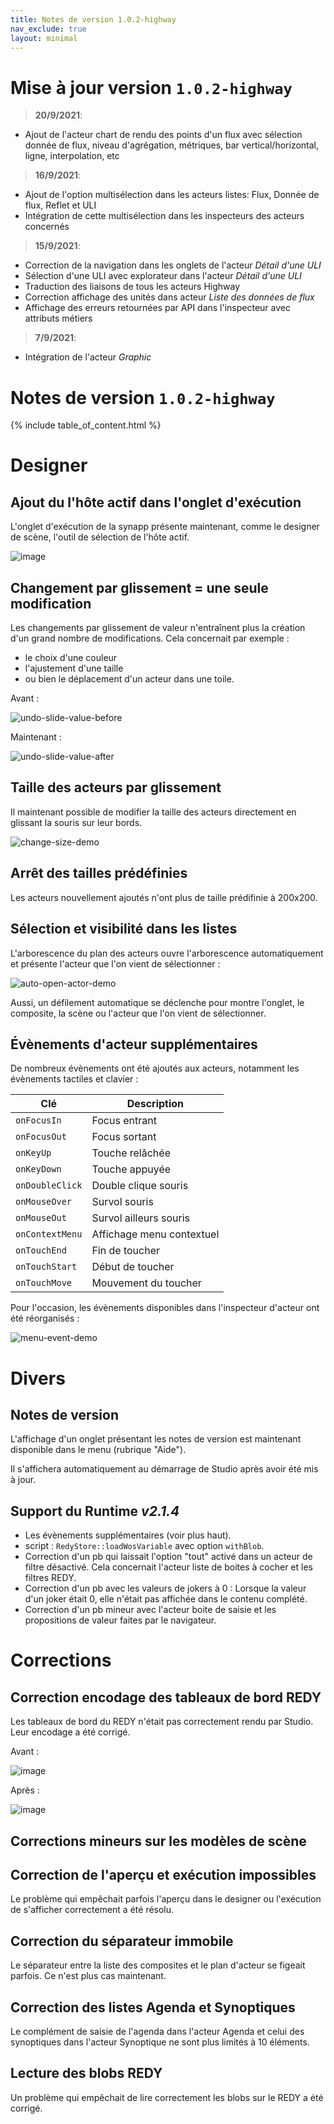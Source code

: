 ```yaml
---
title: Notes de version 1.0.2-highway
nav_exclude: true
layout: minimal
---
```


# Mise à jour version `1.0.2-highway`

> **20/9/2021**:
- Ajout de l'acteur chart de rendu des points d'un flux avec sélection donnée de flux, niveau d'agrégation, métriques, bar vertical/horizontal, ligne, interpolation, etc

> **16/9/2021**:
- Ajout de l'option multisélection dans les acteurs listes: Flux, Donnée de flux, Reflet et ULI
- Intégration de cette multisélection dans les inspecteurs des acteurs concernés  

> **15/9/2021**:
- Correction de la navigation dans les onglets de l'acteur _Détail d'une ULI_
- Sélection d'une ULI avec explorateur dans l'acteur _Détail d'une ULI_
- Traduction des liaisons de tous les acteurs Highway
- Correction affichage des unités dans acteur _Liste des données de flux_
- Affichage des erreurs retournées par API dans l'inspecteur avec attributs métiers

> **7/9/2021**:
- Intégration de l'acteur _Graphic_

# Notes de version `1.0.2-highway`

{% include table_of_content.html %}

# Designer

## Ajout du l'hôte actif dans l'onglet d'exécution

L'onglet d'exécution de la synapp présente maintenant, comme le designer de scène, l'outil de sélection de l'hôte actif.

![image](https://user-images.githubusercontent.com/35595723/131358316-f1a67975-ba9b-4e87-a1cb-8dc2e08cf226.png)

## Changement par glissement = une seule modification

Les changements par glissement de valeur n'entraînent plus la création d'un grand nombre de modifications.
Cela concernait par exemple :
- le choix d'une couleur
- l'ajustement d'une taille
- ou bien le déplacement d'un acteur dans une toile.

Avant :

![undo-slide-value-before](https://user-images.githubusercontent.com/35595723/131362492-22a874d9-14ca-431e-ab19-e15d2a4ff8fc.gif)

Maintenant :

![undo-slide-value-after](https://user-images.githubusercontent.com/35595723/131362516-ec4d5d09-1e1a-427c-9248-e2e27af78c21.gif)

## Taille des acteurs par glissement

Il maintenant possible de modifier la taille des acteurs directement en glissant la souris sur leur bords.

![change-size-demo](https://user-images.githubusercontent.com/35595723/131363649-1caaa574-1c54-4a41-b00e-6dc289059200.gif)

## Arrêt des tailles prédéfinies

Les acteurs nouvellement ajoutés n'ont plus de taille prédifinie à 200x200.

## Sélection et visibilité dans les listes

L'arborescence du plan des acteurs ouvre l'arborescence automatiquement et présente l'acteur que l'on vient de sélectionner :

![auto-open-actor-demo](https://user-images.githubusercontent.com/35595723/131364818-d82bc3ec-2646-495f-9bd1-7f5eb7cd4ad6.gif)

Aussi, un défilement automatique se déclenche pour montre l'onglet, le composite, la scène ou l'acteur que l'on vient de sélectionner.

## Évènements d'acteur supplémentaires

De nombreux évènements ont été ajoutés aux acteurs, notamment les évènements tactiles et clavier :

| Clé | Description |
| --- | ----------- |
| `onFocusIn` | Focus entrant |
| `onFocusOut` | Focus sortant |
| `onKeyUp` | Touche relâchée |
| `onKeyDown` | Touche appuyée |
| `onDoubleClick` | Double clique souris |
| `onMouseOver` | Survol souris |
| `onMouseOut` | Survol ailleurs souris |
| `onContextMenu` | Affichage menu contextuel |
| `onTouchEnd` | Fin de toucher |
| `onTouchStart` | Début de toucher |
| `onTouchMove` | Mouvement du toucher |

Pour l'occasion, les évènements disponibles dans l'inspecteur d'acteur ont été réorganisés :

![menu-event-demo](https://user-images.githubusercontent.com/35595723/131367687-ad773ce7-9fa1-4f2d-9dff-4c21021970b1.gif)


# Divers

## Notes de version

L'affichage d'un onglet présentant les notes de version est maintenant disponible dans le menu (rubrique "Aide").

Il s'affichera automatiquement au démarrage de Studio après avoir été mis à jour.

## Support du Runtime *v2.1.4*

- Les évènements supplémentaires (voir plus haut).
- script : `RedyStore::loadWosVariable` avec option `withBlob`.
- Correction d'un pb qui laissait l'option "tout" activé dans un acteur de filtre désactivé. Cela concernait l'acteur liste de boites à cocher et les filtres REDY.
- Correction d'un pb avec les valeurs de jokers à 0 : Lorsque la valeur d'un joker était 0, elle n'était pas affichée dans le contenu complété.
- Correction d'un pb mineur avec l'acteur boite de saisie et les propositions de valeur faites par le navigateur.

# Corrections

## Correction encodage des tableaux de bord REDY

Les tableaux de bord du REDY n'était pas correctement rendu par Studio. Leur encodage a été corrigé.

Avant :

![image](https://user-images.githubusercontent.com/35595723/131358968-7de9ad9a-c015-4bfe-9044-8acc2685e3b2.png)

Après :

![image](https://user-images.githubusercontent.com/35595723/131359073-f3d5fb7b-2163-41fc-8acd-f4f97d782412.png)

## Corrections mineurs sur les modèles de scène

## Correction de l'aperçu et exécution impossibles

Le problème qui empêchait parfois l'aperçu dans le designer ou l'exécution de s'afficher correctement a été résolu.

## Correction du séparateur immobile

Le séparateur entre la liste des composites et le plan d'acteur se figeait parfois. Ce n'est plus cas maintenant.

## Correction des listes Agenda et Synoptiques

Le complément de saisie de l'agenda dans l'acteur Agenda et celui des synoptiques dans l'acteur Synoptique ne sont plus limités à 10 éléments.

## Lecture des blobs REDY

Un problème qui empêchait de lire correctement les blobs sur le REDY a été corrigé.
